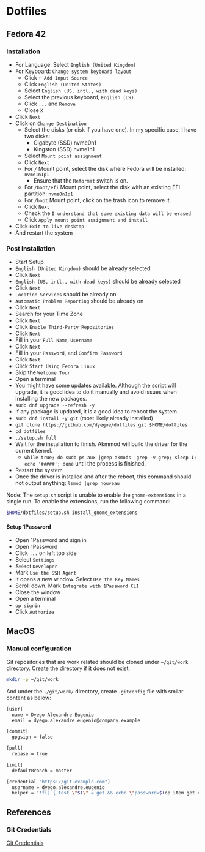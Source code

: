 # Dotfiles

## Fedora 42

### Installation

- For Language: Select `English (United Kingdom)`
- For Keyboard: `Change system keyboard layout`
  - Click `+ Add Input Source`
  - Click `English (United States)`
  - Select `English (US, intl., with dead keys)`
  - Select the previous keyboard, `English (US)`
  - Click `...` and `Remove`
  - Close `X`
- Click `Next`
- Click on `Change Destination`
  - Select the disks (or disk if you have one). In my specific case, I have two disks:
    - Gigabyte (SSD) nvme0n1
    - Kingston (SSD) nvme1n1
  - Select `Mount point assignment`
  - Click `Next`
  - For `/` Mount point, select the disk where Fedora will be installed: `nvme1n1p1`
    - Ensure that the `Reformat` switch is on.
  - For `/boot/efi` Mount point, select the disk with an existing EFI partition: `nvme0n1p1`
  - For `/boot` Mount point, click on the trash icon to remove it.
  - Click `Next`
  - Check the `I understand that some existing data will be erased`
  - Click `Apply mount point assignment and install`
- Click `Exit to live desktop`
- And restart the system

### Post Installation

- Start Setup
- `English (United Kingdom)` should be already selected
- Click `Next`
- `English (US, intl., with dead keys)` should be already selected
- Click `Next`
- `Location Services` should be already on
- `Automatic Problem Reporting` should be already on
- Click `Next`
- Search for your Time Zone
- Click `Next`
- Click `Enable Third-Party Repositories`
- Click `Next`
- Fill in your `Full Name`, `Username`
- Click `Next`
- Fill in your `Password`, and `Confirm Password`
- Click `Next`
- Click `Start Using Fedora Linux`
- Skip the `Welcome Tour`
- Open a terminal
- You might have some updates available. Although the script will upgrade, it is good idea to do it manually and avoid issues when installing the new packages.
- `sudo dnf upgrade --refresh -y`
- If any package is updated, it is a good idea to reboot the system.
- `sudo dnf install -y git` (most likely already installed)
- `git clone https://github.com/dyegoe/dotfiles.git $HOME/dotfiles`
- `cd dotfiles`
- `./setup.sh full`
- Wait for the installation to finish. Akmmod will build the driver for the current kernel.
  - `while true; do sudo ps aux |grep akmods |grep -v grep; sleep 1; echo '#####'; done` until the process is finished.
- Restart the system
- Once the driver is installed and after the reboot, this command should not output anything: `lsmod |grep nouveau`

Node: The `setup.sh` script is unable to enable the `gnome-extensions` in a single run. To enable the extensions, run the following command:

```bash
$HOME/dotfiles/setup.sh install_gnome_extensions
```

#### Setup 1Password

- Open 1Password and sign in
- Open 1Password
- Click `...` on left top side
- Select `Settings`
- Select `Developer`
- Mark `Use the SSH Agent`
- It opens a new window. Select `Use the Key Names`
- Scroll down. Mark `Integrate with 1Password CLI`
- Close the window
- Open a terminal
- `op signin`
- Click `Authorize`

## MacOS

### Manual configuration

Git repositories that are work related should be cloned under `~/git/work` directory.
Create the directory if it does not exist.

```bash
mkdir -p ~/git/work
```

And under the `~/git/work/` directory, create `.gitconfig` file with smilar content as below:

```bash
[user]
  name = Dyego Alexandre Eugenio
  email = dyego.alexandre.eugenio@company.example

[commit]
  gpgsign = false

[pull]
  rebase = true

[init]
  defaultBranch = master

[credential "https://git.example.com"]
  username = dyego.alexandre.eugenio
  helper = "!f() { test \"$1\" = get && echo \"password=$(op item get xxxxxxxx --fields xxxxxxx)\"; }; f"
```

## References

### Git Credentials

[Git Credentials](https://git-scm.com/docs/gitcredentials)
